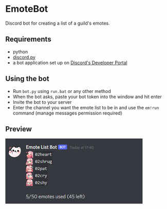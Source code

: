 # EmoteBot
Discord bot for creating a list of a guild's emotes.

## Requirements
- python
- [discord.py](https://github.com/Rapptz/discord.py)
- a bot application set up on [Discord's Developer Portal](https://discord.com/developers/applications/)

## Using the bot
- Run `bot.py` using `run.bat` or any other method
- When the bot asks, paste your bot token into the window and hit enter
- Invite the bot to your server
- Enter the channel you want the emote list to be in and use the `em!run` command (manage messages permission required)

## Preview
![](preview.png)
